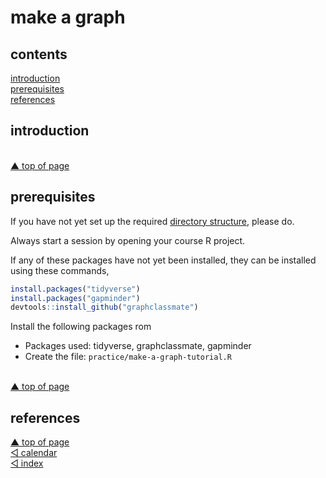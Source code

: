 make a graph
================

## contents

[introduction](#introduction)  
[prerequisites](#prerequisites)  
[references](#references)

## introduction

<br> <a href="#top">▲ top of page</a>

## prerequisites

If you have not yet set up the required [directory
structure](cm101_data-lab.md#file-management), please do.

Always start a session by opening your course R project.

If any of these packages have not yet been installed, they can be
installed using these commands,

``` r
install.packages("tidyverse")
install.packages("gapminder")
devtools::install_github("graphclassmate")
```

Install the following packages rom

  - Packages used: tidyverse, graphclassmate, gapminder  
  - Create the file: `practice/make-a-graph-tutorial.R`

<br> <a href="#top">▲ top of page</a>

## references

<div id="refs">

</div>

<a href="#top">▲ top of page</a>  
[◁ calendar](../README.md#calendar)  
[◁ index](../README.md#index)
